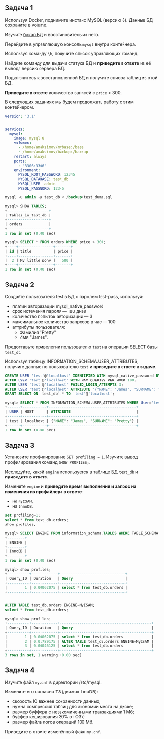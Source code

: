 ## Задача 1

Используя Docker, поднимите инстанс MySQL (версию 8). Данные БД сохраните в volume.

Изучите [бэкап БД](https://github.com/netology-code/virt-homeworks/tree/virt-11/06-db-03-mysql/test_data) и 
восстановитесь из него.

Перейдите в управляющую консоль `mysql` внутри контейнера.

Используя команду `\h`, получите список управляющих команд.

Найдите команду для выдачи статуса БД и **приведите в ответе** из её вывода версию сервера БД.

Подключитесь к восстановленной БД и получите список таблиц из этой БД.

**Приведите в ответе** количество записей с `price` > 300.

В следующих заданиях мы будем продолжать работу с этим контейнером.

```YAML
version: '3.1'


services:
  mysql:
    image: mysql:8
    volumes:
      - /home/amaksimov/mybase:/base
      - /home/amaksimov/backup:/backup
    restart: always
    ports:
      - "3306:3306"
    environment:
      MYSQL_ROOT_PASSWORD: 12345
      MYSQL_DATABASE: test_db
      MYSQL_USER: admin
      MYSQL_PASSWORD: 12345
```
```SQL
mysql -u admin -p test_db < /backup/test_dump.sql

mysql> SHOW TABLES;
+-------------------+
| Tables_in_test_db |
+-------------------+
| orders            |
+-------------------+
1 row in set (0.00 sec)

mysql> SELECT * FROM orders WHERE price > 300;
+----+----------------+-------+
| id | title          | price |
+----+----------------+-------+
|  2 | My little pony |   500 |
+----+----------------+-------+
1 row in set (0.00 sec)


```


## Задача 2

Создайте пользователя test в БД c паролем test-pass, используя:

- плагин авторизации mysql_native_password
- срок истечения пароля — 180 дней 
- количество попыток авторизации — 3 
- максимальное количество запросов в час — 100
- аттрибуты пользователя:
    - Фамилия "Pretty"
    - Имя "James".

Предоставьте привелегии пользователю `test` на операции SELECT базы `test_db`.
    
Используя таблицу INFORMATION_SCHEMA.USER_ATTRIBUTES, получите данные по пользователю `test` и 
**приведите в ответе к задаче**.

```SQL
CREATE USER 'test'@'localhost' IDENTIFIED WITH mysql_native_password BY 'test-pass' PASSWORD REUSE INTERVAL 180 DAY;
ALTER USER 'test'@'localhost' WITH MAX_QUERIES_PER_HOUR 100;
ALTER USER 'test'@'localhost' FAILED_LOGIN_ATTEMPTS 3;
ALTER USER 'test'@'localhost' ATTRIBUTE '{"NAME": "James", "SURNAME": "Pretty"}';
GRANT SELECT ON `test_db`.* TO 'test'@'localhost';

mysql> SELECT * FROM INFORMATION_SCHEMA.USER_ATTRIBUTES WHERE User='test';
+------+-----------+----------------------------------------+
| USER | HOST      | ATTRIBUTE                              |
+------+-----------+----------------------------------------+
| test | localhost | {"NAME": "James", "SURNAME": "Pretty"} |
+------+-----------+----------------------------------------+
1 row in set (0.00 sec)

```


## Задача 3

Установите профилирование `SET profiling = 1`.
Изучите вывод профилирования команд `SHOW PROFILES;`.

Исследуйте, какой `engine` используется в таблице БД `test_db` и **приведите в ответе**.

Измените `engine` и **приведите время выполнения и запрос на изменения из профайлера в ответе**:
- на `MyISAM`,
- на `InnoDB`.

```SQL
set profiling=1;
select * from test_db.orders;
show profiles;

mysql> SELECT ENGINE FROM information_schema.TABLES WHERE TABLE_SCHEMA = 'test_db';
+--------+
| ENGINE |
+--------+
| InnoDB |
+--------+
1 row in set (0.00 sec)

mysql> show profiles;
+----------+------------+------------------------------+
| Query_ID | Duration   | Query                        |
+----------+------------+------------------------------+
|        1 | 0.00062075 | select * from test_db.orders |
+----------+------------+------------------------------+


ALTER TABLE test_db.orders ENGINE=MyISAM;
select * from test_db.orders;

mysql> show profiles;
+----------+------------+------------------------------------------+
| Query_ID | Duration   | Query                                    |
+----------+------------+------------------------------------------+
|        1 | 0.00062075 | select * from test_db.orders             |
|        2 | 0.01789175 | ALTER TABLE test_db.orders ENGINE=MyISAM |
|        3 | 0.00046125 | select * from test_db.orders             |
+----------+------------+------------------------------------------+
3 rows in set, 1 warning (0.00 sec)


```


## Задача 4 

Изучите файл `my.cnf` в директории /etc/mysql.

Измените его согласно ТЗ (движок InnoDB):

- скорость IO важнее сохранности данных;
- нужна компрессия таблиц для экономии места на диске;
- размер буффера с незакомиченными транзакциями 1 Мб;
- буффер кеширования 30% от ОЗУ;
- размер файла логов операций 100 Мб.

Приведите в ответе изменённый файл `my.cnf`.  

```

```

